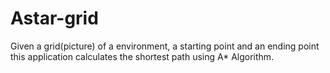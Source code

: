 # Astar-grid

Given a grid(picture) of a environment, a  starting point and an ending point this application calculates the shortest path using A* Algorithm.
